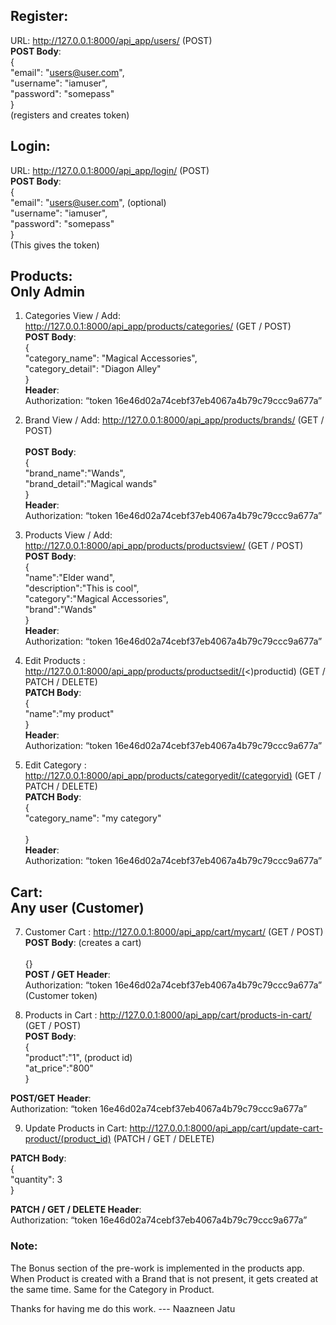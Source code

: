 ## Register:<br />
URL: http://127.0.0.1:8000/api_app/users/ (POST)  <br />
**POST Body**:  <br />
 {  <br />
        "email": "users@user.com",  <br />
        "username": "iamuser", <br />
         "password": "somepass" <br />
} <br />
(registers and creates token)

## Login:<br />
URL: http://127.0.0.1:8000/api_app/login/ (POST)  <br />
**POST Body**:  <br />
 {  <br />
        "email": "users@user.com", (optional) <br />
        "username": "iamuser", <br />
         "password": "somepass" <br />
} <br />
(This gives the token)

## Products:<br /> Only Admin

1. Categories View / Add: http://127.0.0.1:8000/api_app/products/categories/ (GET / POST)  <br />
**POST Body**:  <br />
 {  <br />
        "category_name": "Magical Accessories",  <br />
        "category_detail": "Diagon Alley"  <br />
} <br />
**Header**:<br /> 
Authorization: “token 16e46d02a74cebf37eb4067a4b79c79ccc9a677a”<br /> 

2. Brand View / Add: http://127.0.0.1:8000/api_app/products/brands/ (GET / POST)<br />  
**POST Body**:  <br />
 {  <br />
        "brand_name":"Wands",<br />
        "brand_detail":"Magical wands"<br />
}<br />
**Header**:<br /> 
Authorization: “token 16e46d02a74cebf37eb4067a4b79c79ccc9a677a”<br /> 

3. Products View / Add: http://127.0.0.1:8000/api_app/products/productsview/ (GET / POST)<br />
**POST Body**:<br />
{<br />
    "name":"Elder wand",<br />
    "description":"This is cool",<br />
    "category":"Magical Accessories",<br />
    "brand":"Wands"<br />
}<br />
**Header**:<br /> 
Authorization: “token 16e46d02a74cebf37eb4067a4b79c79ccc9a677a”<br /> 


4. Edit Products : http://127.0.0.1:8000/api_app/products/productsedit/(<)productid) (GET / PATCH / DELETE)<br />
**PATCH Body**:<br />
{<br />
    "name":"my product"  <br />
}<br />
**Header**:<br /> 
Authorization: “token 16e46d02a74cebf37eb4067a4b79c79ccc9a677a”<br /> 

6. Edit Category : http://127.0.0.1:8000/api_app/products/categoryedit/(categoryid) (GET / PATCH / DELETE)<br />
**PATCH Body**:<br />
{<br />
   "category_name": "my category"<br />  
}<br /> 
**Header**:<br /> 
Authorization: “token 16e46d02a74cebf37eb4067a4b79c79ccc9a677a”<br />   
   

## Cart:<br /> Any user (Customer)

7.	Customer Cart : http://127.0.0.1:8000/api_app/cart/mycart/ (GET / POST)<br /> 
**POST Body**: (creates a cart)<br />  
{}<br /> 
**POST / GET Header**:<br /> 
Authorization: “token 16e46d02a74cebf37eb4067a4b79c79ccc9a677a” (Customer token)<br /> 
  

8.	Products in Cart :  http://127.0.0.1:8000/api_app/cart/products-in-cart/ (GET / POST)<br /> 
**POST Body**:<br /> 
{<br /> 
"product":"1", (product id)<br /> 
"at_price":"800"<br /> 
}<br />

**POST/GET Header**:<br /> 
Authorization: “token 16e46d02a74cebf37eb4067a4b79c79ccc9a677a” <br />  

9. Update Products in Cart:  http://127.0.0.1:8000/api_app/cart/update-cart-product/(product_id) (PATCH / GET /  DELETE)<br /> 

**PATCH Body**:<br /> 
{<br /> 
    "quantity": 3<br /> 
}<br /> 
    
**PATCH / GET / DELETE Header**:<br /> 
Authorization: “token 16e46d02a74cebf37eb4067a4b79c79ccc9a677a”<br /> 


### Note:
The Bonus section of the pre-work is implemented in the products app.
When Product is created with a Brand that is not present, it gets created at the same time.
Same for the Category in Product.

Thanks for having me do this work.
--- Naazneen Jatu
